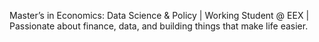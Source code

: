 Master’s in Economics: Data Science & Policy | Working Student @ EEX | Passionate about finance, data, and building things that make life easier.

